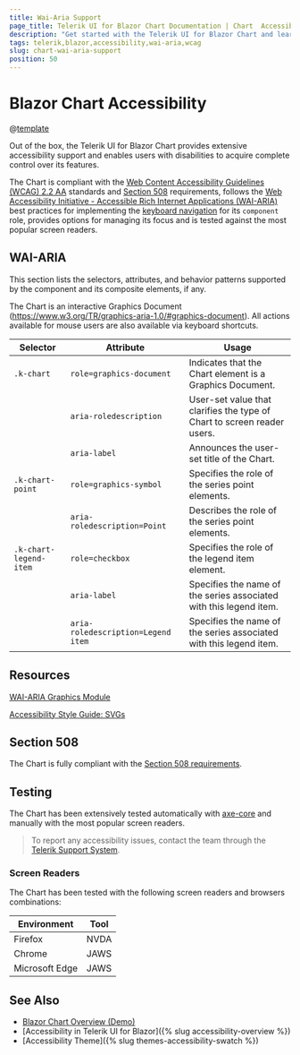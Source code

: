 ```yaml
---
title: Wai-Aria Support
page_title: Telerik UI for Blazor Chart Documentation | Chart  Accessibility
description: "Get started with the Telerik UI for Blazor Chart and learn about its accessibility support for WAI-ARIA, Section 508, and WCAG 2.1."
tags: telerik,blazor,accessibility,wai-aria,wcag
slug: chart-wai-aria-support 
position: 50 
---
```


# Blazor Chart Accessibility

@[template](/_contentTemplates/common/parameters-table-styles.md#table-layout)



Out of the box, the Telerik UI for Blazor Chart provides extensive accessibility support and enables users with disabilities to acquire complete control over its features.


The Chart is compliant with the [Web Content Accessibility Guidelines (WCAG) 2.2 AA](https://www.w3.org/TR/WCAG22/) standards and [Section 508](http://www.section508.gov/) requirements, follows the [Web Accessibility Initiative - Accessible Rich Internet Applications (WAI-ARIA)](https://www.w3.org/WAI/ARIA/apg/) best practices for implementing the [keyboard navigation](#keyboard-navigation) for its `component` role, provides options for managing its focus and is tested against the most popular screen readers.

## WAI-ARIA


This section lists the selectors, attributes, and behavior patterns supported by the component and its composite elements, if any.


The Chart is an interactive Graphics Document (https://www.w3.org/TR/graphics-aria-1.0/#graphics-document). All actions available for mouse users are also available via keyboard shortcuts.

| Selector | Attribute | Usage |
| -------- | --------- | ----- |
| `.k-chart` | `role=graphics-document` | Indicates that the Chart element is a Graphics Document. |
|  | `aria-roledescription` | User-set value that clarifies the type of Chart to screen reader users. |
|  | `aria-label` | Announces the user-set title of the Chart. |
| `.k-chart-point` | `role=graphics-symbol` | Specifies the role of the series point elements. |
|  | `aria-roledescription=Point` | Describes the role of the series point elements. |
| `.k-chart-legend-item` | `role=checkbox` | Specifies the role of the legend item element. |
|  | `aria-label` | Specifies the name of the series associated with this legend item. |
|  | `aria-roledescription=Legend item` | Specifies the name of the series associated with this legend item. |

## Resources

[WAI-ARIA Graphics Module](https://www.w3.org/TR/graphics-aria-1.0/)

[Accessibility Style Guide: SVGs](https://a11y-style-guide.com/style-guide/section-media.html#kssref-media-svgs)

## Section 508


The Chart is fully compliant with the [Section 508 requirements](http://www.section508.gov/).

## Testing


The Chart has been extensively tested automatically with [axe-core](https://github.com/dequelabs/axe-core) and manually with the most popular screen readers.

> To report any accessibility issues, contact the team through the [Telerik Support System](https://www.telerik.com/account/support-center).

### Screen Readers


The Chart has been tested with the following screen readers and browsers combinations:

| Environment | Tool |
| ----------- | ---- |
| Firefox | NVDA |
| Chrome | JAWS |
| Microsoft Edge | JAWS |



## See Also

* [Blazor Chart Overview (Demo)](https://demos.telerik.com/blazor-ui/chart/overview)
* [Accessibility in Telerik UI for Blazor]({% slug accessibility-overview %})
* [Accessibility Theme]({% slug themes-accessibility-swatch %})